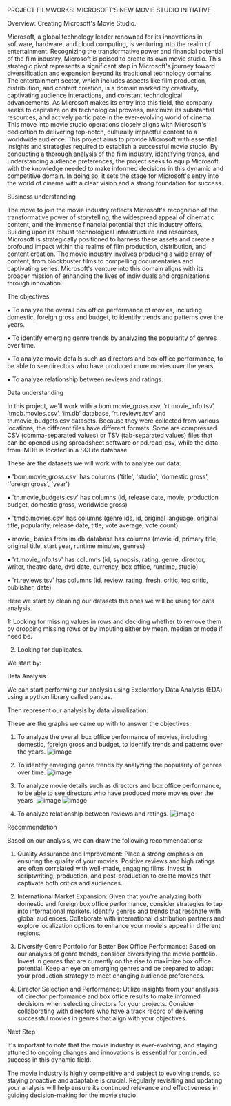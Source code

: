 PROJECT FILMWORKS: MICROSOFT’S NEW MOVIE STUDIO INITIATIVE

Overview: Creating Microsoft's Movie Studio.

Microsoft, a global technology leader renowned for its innovations in software, hardware, and cloud computing, is venturing into the realm of entertainment. Recognizing the transformative power and financial potential of the film industry, Microsoft is poised to create its own movie studio. This strategic pivot represents a significant step in Microsoft's journey toward diversification and expansion beyond its traditional technology domains.
The entertainment sector, which includes aspects like film production, distribution, and content creation, is a domain marked by creativity, captivating audience interactions, and constant technological advancements. As Microsoft makes its entry into this field, the company seeks to capitalize on its technological prowess, maximize its substantial resources, and actively participate in the ever-evolving world of cinema. This move into movie studio operations closely aligns with Microsoft's dedication to delivering top-notch, culturally impactful content to a worldwide audience.
This project aims to provide Microsoft with essential insights and strategies required to establish a successful movie studio. By conducting a thorough analysis of the film industry, identifying trends, and understanding audience preferences, the project seeks to equip Microsoft with the knowledge needed to make informed decisions in this dynamic and competitive domain. In doing so, it sets the stage for Microsoft's entry into the world of cinema with a clear vision and a strong foundation for success.

Business understanding

The move to join the movie industry reflects Microsoft's recognition of the transformative power of storytelling, the widespread appeal of cinematic content, and the immense financial potential that this industry offers. Building upon its robust technological infrastructure and resources, Microsoft is strategically positioned to harness these assets and create a profound impact within the realms of film production, distribution, and content creation.
The movie industry involves producing a wide array of content, from blockbuster films to compelling documentaries and captivating series. Microsoft's venture into this domain aligns with its broader mission of enhancing the lives of individuals and organizations through innovation. 

The objectives 

•	To analyze the overall box office performance of movies, including domestic, foreign gross and budget, to identify trends and patterns over the years.

•	To identify emerging genre trends by analyzing the popularity of genres over time.

•	To analyze movie details such as directors and box office performance, to be able to see directors who have produced more movies over the years.

•	To analyze relationship between reviews and ratings.

Data understanding

In this project, we'll work with a bom.movie_gross.csv, ‘rt.movie_info.tsv’, ‘tmdb.movies.csv’, ‘im.db’ database, ‘rt.reviews.tsv’ and tn.movie_budgets.csv datasets. Because they were collected from various locations, the different files have different formats. Some are compressed CSV (comma-separated values) or TSV (tab-separated values) files that can be opened using spreadsheet software or pd.read_csv, while the data from IMDB is located in a SQLite database.

These are the datasets we will work with to analyze our data:

•	'bom.movie_gross.csv' has columns ('title', 'studio', 'domestic gross', 'foreign gross', 'year')

•	'tn.movie_budgets.csv' has columns (id, release date, movie, production budget, domestic gross, worldwide gross)

•	'tmdb.movies.csv' has columns (genre ids, id, original language, original title, popularity, release date, title, vote average, vote count)

•	movie_ basics from im.db database has columns (movie id, primary title, original title, start year, runtime minutes, genres)

•	'rt.movie_info.tsv' has columns (id, synopsis, rating, genre, director, writer, theatre date, dvd date, currency, box office, runtime, studio)

•	'rt.reviews.tsv’ has columns (id, review, rating, fresh, critic, top critic, publisher, date)

Here we start by cleaning our datasets the ones we will be using for data analysis.

1: Looking for missing values in rows and deciding whether to remove them by dropping missing rows or by imputing either by mean, median or mode if need be.

2. Looking for duplicates.

We start by:

Data Analysis

We can start performing our analysis using Exploratory Data Analysis (EDA) using a python library called pandas.

Then represent our analysis by data visualization:

These are the graphs we came up with to answer the objectives:

1.	To analyze the overall box office performance of movies, including domestic, foreign gross and budget, to identify trends and patterns over the years.
  ![image](https://github.com/rizzyakoth/dsc-phase-1-project-v2-4/assets/142317233/a7205cf3-7b1b-42a6-ad25-3be13bf244de)

2.	To identify emerging genre trends by analyzing the popularity of genres over time.
  ![image](https://github.com/rizzyakoth/dsc-phase-1-project-v2-4/assets/142317233/09519a03-6d20-4df7-b8de-c7b70268b081)

3.	To analyze movie details such as directors and box office performance, to be able to see directors who have produced more movies over the years.
 ![image](https://github.com/rizzyakoth/dsc-phase-1-project-v2-4/assets/142317233/032bd657-a3b9-4b24-a1ad-d3b6c1795ec9)
 ![image](https://github.com/rizzyakoth/dsc-phase-1-project-v2-4/assets/142317233/e7043d35-272f-40ee-8853-aa48ad621846)
 4.	To analyze relationship between reviews and ratings.
  ![image](https://github.com/rizzyakoth/dsc-phase-1-project-v2-4/assets/142317233/8a1a491e-a58f-4f8b-b5d7-55e25ea9bf01)

Recommendation

Based on our analysis, we can draw the following recommendations:

1.	Quality Assurance and Improvement: Place a strong emphasis on ensuring the quality of your movies. Positive reviews and high ratings are often correlated with well-made, engaging films. Invest in scriptwriting, production, and post-production to create movies that captivate both critics and audiences.

2.	International Market Expansion: Given that you're analyzing both domestic and foreign box office performance, consider strategies to tap into international markets. Identify genres and trends that resonate with global audiences. Collaborate with international distribution partners and explore localization options to enhance your movie's appeal in different regions.

3.	Diversify Genre Portfolio for Better Box Office Performance: Based on our analysis of genre trends, consider diversifying the movie portfolio. Invest in genres that are currently on the rise to maximize box office potential. Keep an eye on emerging genres and be prepared to adapt your production strategy to meet changing audience preferences.

4.	Director Selection and Performance: Utilize insights from your analysis of director performance and box office results to make informed decisions when selecting directors for your projects. Consider collaborating with directors who have a track record of delivering successful movies in genres that align with your objectives.

Next Step

It's important to note that the movie industry is ever-evolving, and staying attuned to ongoing changes and innovations is essential for continued success in this dynamic field.

The movie industry is highly competitive and subject to evolving trends, so staying proactive and adaptable is crucial. Regularly revisiting and updating your analysis will help ensure its continued relevance and effectiveness in guiding decision-making for the movie studio.

